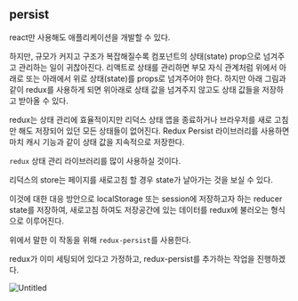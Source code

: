 ## persist

react만 사용해도 애플리케이션을 개발할 수 있다.

하지만, 규모가 커지고 구조가 복잡해질수록 컴포넌트의 상태(state) prop으로 넘겨주고 관리하는 일이 귀찮아진다. 리액트로 상태를 관리하면 부모 자식 관계처럼 위에서 아래로 또는 아래에서 위로 상태(state)를 props로 넘겨주어야 한다. 하지만 아래 그림과 같이 redux를 사용하게 되면 위아래로 상태 값을 넘겨주지 않고도 상태 값들을 저장하고 받아올 수 있다.

redux는 상태 관리에 효율적이지만 리덕스 상태 앱을 종료하거나 브라우저를 새로 고침만 해도 저장되어 있던 모든 상태들이 없어진다. Redux Persist 라이브러리를 사용하면 마치 캐시 기능과 같이 상태 값을 지속적으로 저장한다.

`redux` 상태 관리 라이브러리를 많이 사용하실 것이다.

리덕스의 store는 페이지를 새로고침 할 경우 state가 날아가는 것을 보실 수 있다.

이것에 대한 대응 방안으로 localStorage 또는 session에 저장하고자 하는 reducer state를 저장하여, 새로고침 하여도 저장공간에 있는 데이터를 redux에 불러오는 형식으로 이루어진다.

위에서 말한 이 작동을 위해 `redux-persist`를 사용한다.

redux가 이미 세팅되어 있다고 가정하고, redux-persist를 추가하는 작업을 진행하겠다. 

![Untitled](https://user-images.githubusercontent.com/58289110/105718803-f95e3080-5f64-11eb-8eac-ef09be52b984.png)
